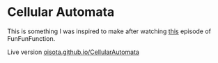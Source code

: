 Cellular Automata
=================
This is something I was inspired to make after watching [this](https://www.youtube.com/watch?v=bc-fVdbjAwk) episode of FunFunFunction.

Live version [oisota.github.io/CellularAutomata](https://oisota.github.io/CellularAutomata)
